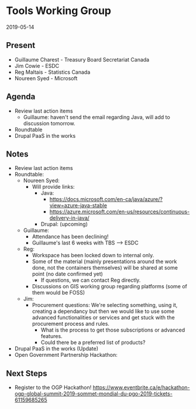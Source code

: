 # Tools Working Group
2019-05-14

## Present
* Guillaume Charest - Treasury Board Secretariat Canada
* Jim Cowie - ESDC
* Reg Maltais - Statistics Canada
* Noureen Syed - Microsoft

## Agenda

* Review last action items
  * Guillaume: haven't send the email regarding Java, will add to discussion tomorrow.
* Roundtable
* Drupal PaaS in the works

## Notes

* Review last action items
* Roundtable:
  * Noureen Syed: 
    * Will provide links: 
      * Java: 
        * https://docs.microsoft.com/en-ca/java/azure/?view=azure-java-stable
        * https://azure.microsoft.com/en-us/resources/continuous-delivery-in-java/
      * Drupal: (upcoming)
  * Guillaume:
    * Attendance has been declining!
    * Guillaume's last 6 weeks with TBS --> ESDC
  * Reg: 
    * Workspace has been locked down to internal only.
    * Some of the material (mainly presentations around the work done, not the containers themselves) will be shared at some point (no date confirmed yet)
      * If questions, we can contact Reg directly.
    * Discussions on GIS working group regarding platforms (some of them would be FOSS)
  * Jim:
    * Procurement questions: We're selecting something, using it, creating a dependancy but then we would like to use some advanced functionalities or services and get stuck with the procurement process and rules.
      * What is the process to get those subscriptions or advanced features.
      * Could there be a preferred list of products?
* Drupal PaaS in the works (Update)
* Open Government Partnership Hackathon: 

## Next Steps

* Register to the OGP Hackathon! https://www.eventbrite.ca/e/hackathon-ogp-global-summit-2019-sommet-mondial-du-pgo-2019-tickets-61159685265